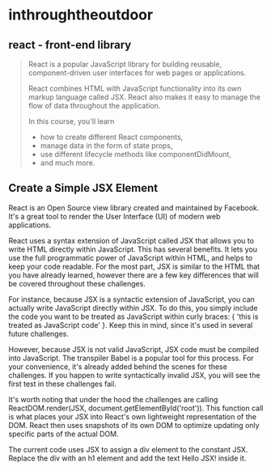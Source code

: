 # inthroughtheoutdoor

## react - front-end library

> React is a popular JavaScript library for building reusable, component-driven user interfaces for web pages or applications.
>
> React combines HTML with JavaScript functionality into its own markup language called JSX. 
> React also makes it easy to manage the flow of data throughout the application.
>
> In this course, you'll learn 
> - how to create different React components, 
> - manage data in the form of state props, 
> - use different lifecycle methods like componentDidMount, 
>  - and much more.

## Create a Simple JSX Element
React is an Open Source view library created and maintained by Facebook. It's a great tool to render the User Interface (UI) of modern web applications.

React uses a syntax extension of JavaScript called JSX that allows you to write HTML directly within JavaScript. This has several benefits. It lets you use the full programmatic power of JavaScript within HTML, and helps to keep your code readable. For the most part, JSX is similar to the HTML that you have already learned, however there are a few key differences that will be covered throughout these challenges.

For instance, because JSX is a syntactic extension of JavaScript, you can actually write JavaScript directly within JSX. To do this, you simply include the code you want to be treated as JavaScript within curly braces: { 'this is treated as JavaScript code' }. Keep this in mind, since it's used in several future challenges.

However, because JSX is not valid JavaScript, JSX code must be compiled into JavaScript. The transpiler Babel is a popular tool for this process. For your convenience, it's already added behind the scenes for these challenges. If you happen to write syntactically invalid JSX, you will see the first test in these challenges fail.

It's worth noting that under the hood the challenges are calling ReactDOM.render(JSX, document.getElementById('root')). This function call is what places your JSX into React's own lightweight representation of the DOM. React then uses snapshots of its own DOM to optimize updating only specific parts of the actual DOM.

The current code uses JSX to assign a div element to the constant JSX. Replace the div with an h1 element and add the text Hello JSX! inside it.
